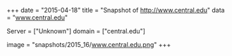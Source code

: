 
+++
date = "2015-04-18"
title = "Snapshot of http://www.central.edu"
data = "www.central.edu"

Server = ["Unknown"]
domain = ["central.edu"]

  image = "snapshots/2015_16/www.central.edu.png"
+++
#
